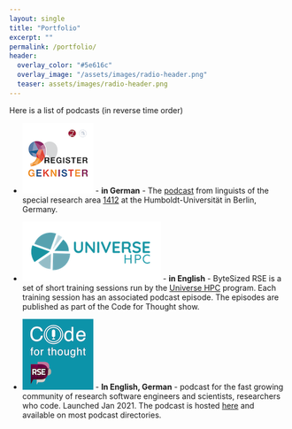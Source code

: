 ```yaml
---
layout: single
title: "Portfolio"
excerpt: ""
permalink: /portfolio/
header:
  overlay_color: "#5e616c"
  overlay_image: "/assets/images/radio-header.png"
  teaser: assets/images/radio-header.png
---
```


Here is a list of podcasts (in reverse time order)

- ![RegisterGeknister](/assets/images/RegisterGeknister.png) - **in German** - The [podcast](https://registergeknister.buzzsprout.com) from linguists of the special research area [1412](https://sfb1412.hu-berlin.de/de/) at the Humboldt-Universität in Berlin, Germany. 
  
- ![ByteSizedRSE](/assets/images/universe-hpc.png) - **in English** - ByteSized RSE is a set of short training sessions run by the [Universe HPC](http://www.universe-hpc.ac.uk/events/byte-sized-rse/) program. Each training session has an associated podcast episode. The episodes are published as part of the Code for Thought show.

- ![Code for Thought](/assets/images/CfT_400px_v5-128x128.png) - **In English, German** - podcast for the fast growing community of research software engineers and scientists, researchers who code. Launched Jan 2021. The podcast is hosted [here](https://codeforthought.buzzsprout.com) and available on most podcast directories. 